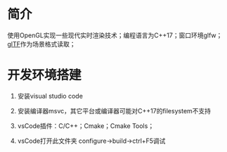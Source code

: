 # 简介

使用OpenGL实现一些现代实时渲染技术；编程语言为C++17；窗口环境glfw；
[glTF](https://github.com/KhronosGroup/glTF)作为场景格式读取；

# 开发环境搭建

1. 安装visual studio code

2. 安装编译器msvc，其它平台或编译器可能对C++17的filesystem不支持

3. vsCode插件：C/C++；Cmake；Cmake Tools；

4. vsCode打开此文件夹 configure->build->ctrl+F5调试